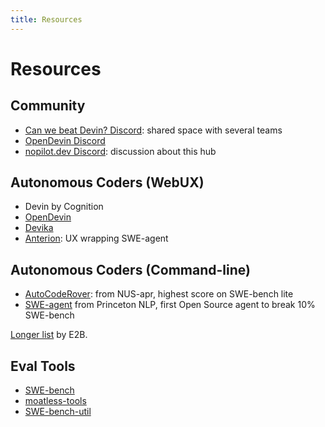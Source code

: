 ```yaml
---
title: Resources
---
```


# Resources

## Community

* [Can we beat Devin? Discord](https://discord.gg/canwebeatdevin): shared space with several teams
* [OpenDevin Discord](https://discord.gg/mBuDGRzzES)
* [nopilot.dev Discord](https://discord.gg/k3hzFm5ykA): discussion about this hub

## Autonomous Coders (WebUX)

* Devin by Cognition
* [OpenDevin](https://github.com/OpenDevin/OpenDevin)
* [Devika](https://github.com/stitionai/devika)
* [Anterion](https://github.com/MiscellaneousStuff/anterion): UX wrapping SWE-agent

## Autonomous Coders (Command-line)
* [AutoCodeRover](https://github.com/nus-apr/auto-code-rover): from NUS-apr, highest score on SWE-bench lite
* [SWE-agent](https://swe-agent.com) from Princeton NLP, first Open Source agent to break 10% SWE-bench

[Longer list](https://github.com/e2b-dev/awesome-ai-agents) by E2B.

## Eval Tools
* [SWE-bench](https://www.swebench.com/)
* [moatless-tools](https://github.com/aorwall/moatless-tools)
* [SWE-bench-util](https://github.com/raymyers/swe-bench-util)

